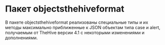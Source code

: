 # Пакет objectsthehiveformat

В пакете objectsthehiveformat реализованы специальные типы и их методы максимально приближенные к JSON объектам типа case и alert, получаемым от TheHive версии 4.1 с некоторыми изменениями и дополнениями.
